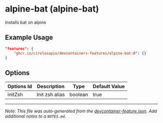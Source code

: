 
# alpine-bat (alpine-bat)

Installs bat on alpine

## Example Usage

```json
"features": {
    "ghcr.io/cirolosapio/devcontainers-features/alpine-bat:0": {}
}
```

## Options

| Options Id | Description | Type | Default Value |
|-----|-----|-----|-----|
| initZsh | Init zsh alias | boolean | true |



---

_Note: This file was auto-generated from the [devcontainer-feature.json](https://github.com/cirolosapio/devcontainers-features/blob/main/src/alpine-bat/devcontainer-feature.json).  Add additional notes to a `NOTES.md`._
